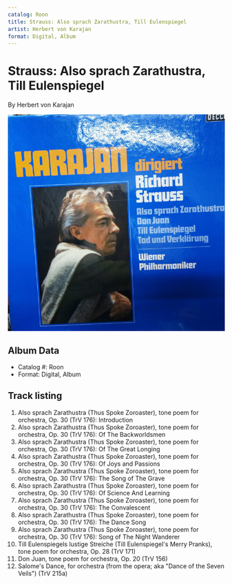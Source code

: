 ```yaml
---
catalog: Roon
title: Strauss: Also sprach Zarathustra, Till Eulenspiegel
artist: Herbert von Karajan
format: Digital, Album
---
```


# Strauss: Also sprach Zarathustra, Till Eulenspiegel

By Herbert von Karajan

![](../../assets/albumcovers/Herbert_von_Karajan-Strauss-_Also_sprach_Zarathustra__Till_Eulenspiegel.png)

## Album Data

- Catalog #: Roon
- Format: Digital, Album


## Track listing


1. Also sprach Zarathustra (Thus Spoke Zoroaster), tone poem for orchestra, Op. 30 (TrV 176): Introduction
2. Also sprach Zarathustra (Thus Spoke Zoroaster), tone poem for orchestra, Op. 30 (TrV 176): Of The Backworldsmen
3. Also sprach Zarathustra (Thus Spoke Zoroaster), tone poem for orchestra, Op. 30 (TrV 176): Of The Great Longing
4. Also sprach Zarathustra (Thus Spoke Zoroaster), tone poem for orchestra, Op. 30 (TrV 176): Of Joys and Passions
5. Also sprach Zarathustra (Thus Spoke Zoroaster), tone poem for orchestra, Op. 30 (TrV 176): The Song of The Grave
6. Also sprach Zarathustra (Thus Spoke Zoroaster), tone poem for orchestra, Op. 30 (TrV 176): Of Science And Learning
7. Also sprach Zarathustra (Thus Spoke Zoroaster), tone poem for orchestra, Op. 30 (TrV 176): The Convalescent
8. Also sprach Zarathustra (Thus Spoke Zoroaster), tone poem for orchestra, Op. 30 (TrV 176): The Dance Song
9. Also sprach Zarathustra (Thus Spoke Zoroaster), tone poem for orchestra, Op. 30 (TrV 176): Song of The Night Wanderer
10. Till Eulenspiegels lustige Streiche (Till Eulenspiegel's Merry Pranks), tone poem for orchestra, Op. 28 (TrV 171)
11. Don Juan, tone poem for orchestra, Op. 20 (TrV 156)
12. Salome's Dance, for orchestra (from the opera; aka "Dance of the Seven Veils") (TrV 215a)

